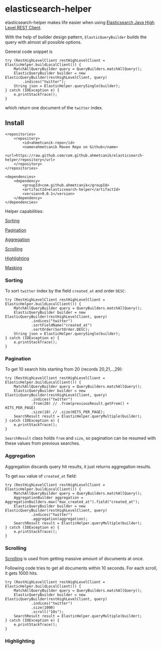 # elasticsearch-helper
elasticsearch-helper makes life easier when using [Elasticsearch Java High Level REST Client](https://www.elastic.co/guide/en/elasticsearch/client/java-rest/current/java-rest-high.html).

With the help of builder design pattern, `ElasticQueryBuilder` builds the query with almost all possible options.

General code snippet is 
```
try (RestHighLevelClient restHighLevelClient = ElasticHelper.buildLocalClient()) {
    MatchAllQueryBuilder query = QueryBuilders.matchAllQuery();
    ElasticQueryBuilder builder = new ElasticQueryBuilder(restHighLevelClient, query)
        .indices("twitter");
    String json = ElasticHelper.querySingle(builder);
} catch (IOException e) {
    e.printStackTrace();
}
```
which return one document of the `twitter` index.

## Install
```
<repositories>
    <repository>
        <id>ahmetcanik-repo</id>
        <name>ahmetcanik Maven Repo on Github</name>
        <url>https://raw.github.com/com.github.ahmetcanik/elasticsearch-helper/repository</url>
    </repository>
</repositories>
```

```
<dependencies>
    <dependency>
        <groupId>com.github.ahmetcanik</groupId>
        <artifactId>elasticsearch-helper</artifactId>
        <version>0.0.1</version>
    </dependency>
</dependencies>
```

Helper capabilities:

[Sorting](#sorting)

[Pagination](#pagination)

[Aggregation](#aggregation)

[Scrolling](#scrolling)

[Highlighting](#highlighting)

[Masking](#masking)


### Sorting
To sort `twitter` index by the field `created_at` and order `DESC`:
```
try (RestHighLevelClient restHighLevelClient = ElasticHelper.buildLocalClient()) {
    MatchAllQueryBuilder query = QueryBuilders.matchAllQuery();
    ElasticQueryBuilder builder = new ElasticQueryBuilder(restHighLevelClient, query)
            .indices("twitter")
            .sortFieldName("created_at")
            .sortOrder(SortOrder.DESC);
    String json = ElasticHelper.querySingle(builder);
} catch (IOException e) {
    e.printStackTrace();
}
```

### Pagination
To get 10 search hits starting from 20 (records 20,21,..,29):
```
try (RestHighLevelClient restHighLevelClient = ElasticHelper.buildLocalClient()) {
    MatchAllQueryBuilder query = QueryBuilders.matchAllQuery();
    ElasticQueryBuilder builder = new ElasticQueryBuilder(restHighLevelClient, query)
            .indices("twitter")
            .from(20) // .from(previousResult.getFrom() + HITS_PER_PAGE)
            .size(10) // .size(HITS_PER_PAGE);
    SearchResult result = ElasticHelper.queryMultiple(builder);
} catch (IOException e) {
    e.printStackTrace();
}
```
`SearchResult` class holds `from` and `size`, so pagination can be resumed with these values from previous searches.

### Aggregation
Aggregation discards query hit results, it just returns aggregation results.

To get `max` value of `created_at` field:
```
try (RestHighLevelClient restHighLevelClient = ElasticHelper.buildLocalClient()) {
    MatchAllQueryBuilder query = QueryBuilders.matchAllQuery();
    AggregationBuilder aggregation = AggregationBuilders.max("max_created_at").field("created_at");
    ElasticQueryBuilder builder = new ElasticQueryBuilder(restHighLevelClient, query)
            .indices("twitter")
            .aggregation(aggregation);
    SearchResult result = ElasticHelper.queryMultiple(builder);
} catch (IOException e) {
    e.printStackTrace();
}
```

### Scrolling
[Scrolling](https://www.elastic.co/guide/en/elasticsearch/client/java-rest/current/java-rest-high-search-scroll.html) is used from getting massive amount of documents at once.

Following code tries to get all documents within 10 seconds. For each scroll, it gets 1000 hits.
```
try (RestHighLevelClient restHighLevelClient = ElasticHelper.buildLocalClient()) {
    MatchAllQueryBuilder query = QueryBuilders.matchAllQuery();
    ElasticQueryBuilder builder = new ElasticQueryBuilder(restHighLevelClient, query)
            .indices("twitter")
            .size(1000)
            .scroll("10s");
    SearchResult result = ElasticHelper.queryMultiple(builder);
} catch (IOException e) {
    e.printStackTrace();
}
```

### Highlighting
